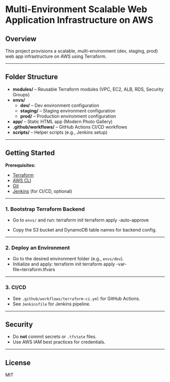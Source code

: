 # **Multi-Environment Scalable Web Application Infrastructure on AWS**

## **Overview**
This project provisions a scalable, multi-environment (dev, staging, prod) web app infrastructure on AWS using Terraform.

---

## **Folder Structure**
- **modules/** – Reusable Terraform modules (VPC, EC2, ALB, RDS, Security Groups)
- **envs/**
  - **dev/** – Dev environment configuration
  - **staging/** – Staging environment configuration
  - **prod/** – Production environment configuration
- **app/** – Static HTML app (Modern Photo Gallery)
- **.github/workflows/** – GitHub Actions CI/CD workflows
- **scripts/** – Helper scripts (e.g., Jenkins setup)

---

## **Getting Started**

**Prerequisites:**
- [Terraform](https://www.terraform.io/downloads.html)
- [AWS CLI](https://aws.amazon.com/cli/)
- [Git](https://git-scm.com/)
- [Jenkins](https://www.jenkins.io/) (for CI/CD, optional)

---

### **1. Bootstrap Terraform Backend**
- Go to `envs/` and run:
terraform init
terraform apply -auto-approve

- Copy the S3 bucket and DynamoDB table names for backend config.

---

### **2. Deploy an Environment**
- Go to the desired environment folder (e.g., `envs/dev`).
- Initialize and apply:
terraform init
terraform apply -var-file=terraform.tfvars


---

### **3. CI/CD**
- See `.github/workflows/terraform-ci.yml` for GitHub Actions.
- See `Jenkinsfile` for Jenkins pipeline.

---

## **Security**
- Do **not** commit secrets or `.tfstate` files.
- Use AWS IAM best practices for credentials.

---

## **License**
MIT